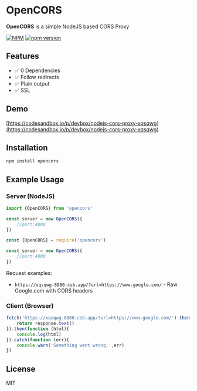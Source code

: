 # OpenCORS

**OpenCORS** is a simple NodeJS based CORS Proxy

[![NPM](https://nodei.co/npm/opencors.png?mini=true)](https://www.npmjs.com/package/opencors)
[![npm version](https://badge.fury.io/js/opencors.svg)](https://www.npmjs.com/package/opencors)

## Features

* ✅ 0 Dependencies
* ✅ Follow redirects
* ✅ Plain output
* ✅ SSL

## Demo

[https://codesandbox.io/p/devbox/nodejs-cors-proxy-xqsqwg](https://codesandbox.io/p/devbox/nodejs-cors-proxy-xqsqwg)

## Installation

```javascript
npm install opencors
```

## Example Usage

### Server (NodeJS)

```javascript
import {OpenCORS} from 'opencors'

const server = new OpenCORS({
	//port:4000
})
```
```javascript
const {OpenCORS} = require('opencors')

const server = new OpenCORS({
	//port:4000
})
```
Request examples:

* `https://xqsqwg-8080.csb.app/?url=https://www.google.com/` - Raw Google.com with CORS headers

### Client (Browser)

```javascript
fetch('https://xqsqwg-8080.csb.app/?url=https://www.google.com/').then(function (response){
	return response.text()
}).then(function (html){
	console.log(html)
}).catch(function (err){
	console.warn('Something went wrong.',err)
})
```

## License

MIT